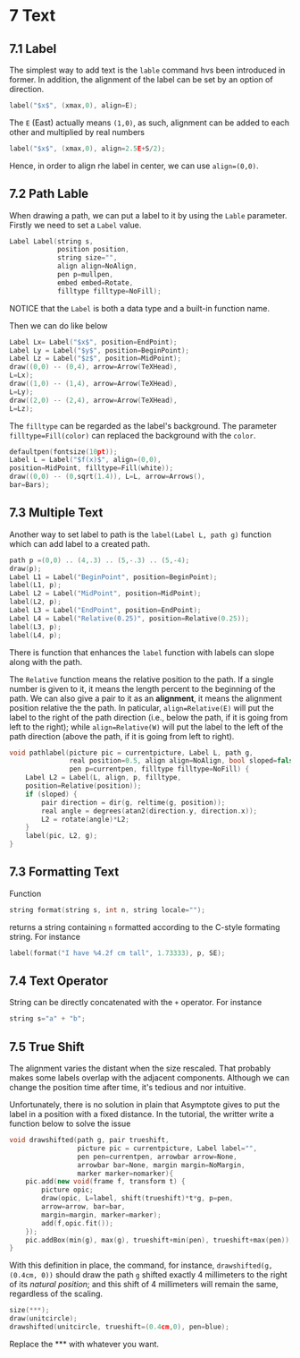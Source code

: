 # 7 Text

## 7.1 Label

The simplest way to add text is the `lable` command hvs been introduced in former. In addition, the alignment of the label can be set by an option of direction.

```c++
label("$x$", (xmax,0), align=E);
```

The `E` (East) actually means `(1,0)`, as such, alignment can be added to each other and multiplied by real numbers

```c++
label("$x$", (xmax,0), align=2.5E+S/2);
```

Hence, in order to align rhe label in center, we can use `align=(0,0)`.

## 7.2 Path Lable

When drawing a path, we can put a label to it by using the `Lable` parameter. Firstly we need to set a `Label` value.

```c++
Label Label(string s, 
            position position,
            string size="", 
            align align=NoAlign, 
            pen p=mullpen, 
            embed embed=Rotate, 
            filltype filltype=NoFill);
```

NOTICE that the `Label` is both a data type and a built-in function name.

Then we can do like below

```c++
Label Lx= Label("$x$", position=EndPoint);
Label Ly = Label("$y$", position=BeginPoint);
Label Lz = Label("$z$", position=MidPoint);
draw((0,0) -- (0,4), arrow=Arrow(TeXHead),
L=Lx);
draw((1,0) -- (1,4), arrow=Arrow(TeXHead),
L=Ly);
draw((2,0) -- (2,4), arrow=Arrow(TeXHead),
L=Lz);
```

The `filltype` can be regarded as the label's background. The parameter `filltype=Fill(color)` can replaced the background with the `color`.

```c++
defaultpen(fontsize(10pt));
Label L = Label("$f(x)$", align=(0,0),
position=MidPoint, filltype=Fill(white));
draw((0,0) -- (0,sqrt(1.4)), L=L, arrow=Arrows(),
bar=Bars);
```

## 7.3 Multiple Text

Another way to set label to path is the `label(Label L, path g)` function which can add label to a created path.

```c++
path p =(0,0) .. (4,.3) .. (5,-.3) .. (5,-4);
draw(p);
Label L1 = Label("BeginPoint", position=BeginPoint);
label(L1, p);
Label L2 = Label("MidPoint", position=MidPoint);
label(L2, p);
Label L3 = Label("EndPoint", position=EndPoint);
Label L4 = Label("Relative(0.25)", position=Relative(0.25));
label(L3, p);
label(L4, p);
```

There is function that enhances the `label` function with labels can slope along with the path.

The `Relative` function means the relative position to the path. If a single number is given to it, it means the length percent to the beginning of the path. We can also give a pair to it as an **alignment**, it means the alignment position relative the the path. In paticular, `align=Relative(E)` will put the label to the right of the path direction (i.e., below the path, if it is going from left to the right); while `align=Relative(W)` will put the label to the left of the path direction (above the path, if it is going from left to right).

```c++
void pathlabel(picture pic = currentpicture, Label L, path g,
               real position=0.5, align align=NoAlign, bool sloped=false,
               pen p=currentpen, filltype filltype=NoFill) {
    Label L2 = Label(L, align, p, filltype,
    position=Relative(position));
    if (sloped) {
        pair direction = dir(g, reltime(g, position));
        real angle = degrees(atan2(direction.y, direction.x));
        L2 = rotate(angle)*L2;
    }
    label(pic, L2, g);
}
```

## 7.3 Formatting Text

Function

```c++
string format(string s, int n, string locale="");
```

returns a string containing `n` formatted according to the C-style formating string. For instance

```c++
label(format("I have %4.2f cm tall", 1.73333), p, SE);
```

## 7.4 Text Operator

String can be directly concatenated with the `+` operator. For instance

```c++
string s="a" + "b";
```

## 7.5 True Shift

The alignment varies the distant when the size rescaled. That probably makes some labels overlap with the adjacent components. Although we can change the position time after time, it's tedious and nor intuitive.

Unfortunately, there is no solution in plain that Asymptote gives to put the label in a position with a fixed distance. In the tutorial, the writter write a function below to solve the issue

```c++
void drawshifted(path g, pair trueshift, 
                 picture pic = currentpicture, Label label="", 
                 pen pen=currentpen, arrowbar arrow=None, 
                 arrowbar bar=None, margin margin=NoMargin, 
                 marker marker=nomarker){
    pic.add(new void(frame f, transform t) {
        picture opic;
        draw(opic, L=label, shift(trueshift)*t*g, p=pen,
        arrow=arrow, bar=bar,
        margin=margin, marker=marker);
        add(f,opic.fit());
    });
    pic.addBox(min(g), max(g), trueshift+min(pen), trueshift+max(pen));
}
```

With this definition in place, the command, for instance, `drawshifted(g,(0.4cm, 0))` should draw the path `g` shifted exactly 4 millimeters to the right of its *natural position*; and this shift of 4 millimeters will remain the same, regardless of the scaling.

```c++
size(***);
draw(unitcircle);
drawshifted(unitcircle, trueshift=(0.4cm,0), pen=blue);
```

Replace the \*\*\* with whatever you want.
